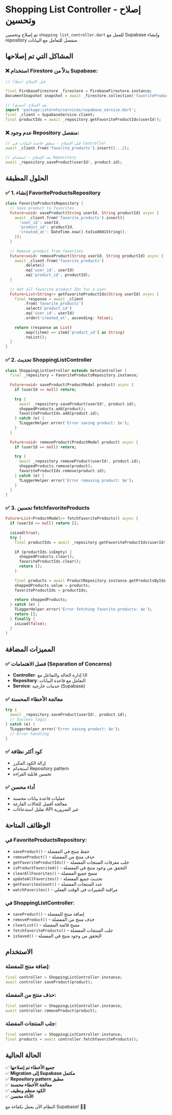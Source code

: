 # Shopping List Controller - إصلاح وتحسين

تم إصلاح وتحسين `shopping list_controller.dart` للعمل مع Supabase وإنشاء repository منفصل للتعامل مع البيانات.

## المشاكل التي تم إصلاحها

### ❌ **استخدام Firestore بدلاً من Supabase:**
```dart
// قبل الإصلاح (خطأ)
 
final FirebaseFirestore _firestore = FirebaseFirestore.instance;
DocumentSnapshot snapshot = await _firestore.collection('favoriteProducts').doc(userId).get();

// بعد الإصلاح (صحيح)
import 'package:istoreto/services/supabase_service.dart';
final _client = SupabaseService.client;
final productIds = await _repository.getFavoriteProductIds(userId!);
```

### ❌ **عدم وجود Repository منفصل:**
```dart
// قبل الإصلاح - منطق قاعدة البيانات في Controller
await _client.from('favorite_products').insert({...});

// بعد الإصلاح - استخدام Repository
await _repository.saveProduct(userId!, product.id);
```

## الحلول المطبقة

### ✅ **1. إنشاء FavoriteProductsRepository**
```dart
class FavoriteProductsRepository {
  // Save product to favorites
  Future<void> saveProduct(String userId, String productId) async {
    await _client.from('favorite_products').insert({
      'user_id': userId,
      'product_id': productId,
      'created_at': DateTime.now().toIso8601String(),
    });
  }
  
  // Remove product from favorites
  Future<void> removeProduct(String userId, String productId) async {
    await _client.from('favorite_products')
        .delete()
        .eq('user_id', userId)
        .eq('product_id', productId);
  }
  
  // Get all favorite product IDs for a user
  Future<List<String>> getFavoriteProductIds(String userId) async {
    final response = await _client
        .from('favorite_products')
        .select('product_id')
        .eq('user_id', userId)
        .order('created_at', ascending: false);
    
    return (response as List)
        .map((item) => item['product_id'] as String)
        .toList();
  }
}
```

### ✅ **2. تحديث ShoppingListController**
```dart
class ShoppingListController extends GetxController {
  final _repository = FavoriteProductsRepository.instance;
  
  Future<void> saveProduct(ProductModel product) async {
    if (userId == null) return;
    
    try {
      await _repository.saveProduct(userId!, product.id);
      shoppedProducts.add(product);
      favoriteProductIds.add(product.id);
    } catch (e) {
      TLoggerHelper.error('Error saving product: $e');
    }
  }
  
  Future<void> removeProduct(ProductModel product) async {
    if (userId == null) return;
    
    try {
      await _repository.removeProduct(userId!, product.id);
      shoppedProducts.remove(product);
      favoriteProductIds.remove(product.id);
    } catch (e) {
      TLoggerHelper.error('Error removing product: $e');
    }
  }
}
```

### ✅ **3. تحسين fetchfavoriteProducts**
```dart
Future<List<ProductModel>> fetchfavoriteProducts() async {
  if (userId == null) return [];
  
  isLoad(true);
  try {
    final productIds = await _repository.getFavoriteProductIds(userId!);
    
    if (productIds.isEmpty) {
      shoppedProducts.clear();
      favoriteProductIds.clear();
      return [];
    }
    
    final products = await ProductRepository.instance.getProductsByIds(productIds);
    shoppedProducts.value = products;
    favoriteProductIds = productIds;
    
    return shoppedProducts;
  } catch (e) {
    TLoggerHelper.error('Error fetching favorite products: $e');
    return [];
  } finally {
    isLoad(false);
  }
}
```

## المميزات المضافة

### ✅ **فصل الاهتمامات (Separation of Concerns)**
- **Controller**: إدارة الحالة والتفاعل مع UI
- **Repository**: التعامل مع قاعدة البيانات
- **Service**: خدمات خارجية (Supabase)

### ✅ **معالجة الأخطاء المحسنة**
```dart
try {
  await _repository.saveProduct(userId!, product.id);
  // Success logic
} catch (e) {
  TLoggerHelper.error('Error saving product: $e');
  // Error handling
}
```

### ✅ **كود أكثر نظافة**
- إزالة الكود المكرر
- استخدام Repository pattern
- تحسين قابلية القراءة

### ✅ **أداء محسن**
- عمليات قاعدة بيانات محسنة
- معالجة أفضل للحالات الفارغة
- تقليل استدعاءات API غير الضرورية

## الوظائف المتاحة

### **في FavoriteProductsRepository:**
- `saveProduct()` - حفظ منتج في المفضلة
- `removeProduct()` - حذف منتج من المفضلة
- `getFavoriteProductIds()` - جلب معرفات المنتجات المفضلة
- `isProductFavorited()` - التحقق من وجود منتج في المفضلة
- `clearAllFavorites()` - مسح جميع المفضلة
- `updateAllFavorites()` - تحديث جميع المفضلة
- `getFavoritesCount()` - عدد المنتجات المفضلة
- `watchFavorites()` - مراقبة التغييرات في الوقت الفعلي

### **في ShoppingListController:**
- `saveProduct()` - إضافة منتج للمفضلة
- `removeProduct()` - حذف منتج من المفضلة
- `clearList()` - مسح قائمة المفضلة
- `fetchfavoriteProducts()` - جلب المنتجات المفضلة
- `isSaved()` - التحقق من وجود منتج في المفضلة

## الاستخدام

### **إضافة منتج للمفضلة:**
```dart
final controller = ShoppingListController.instance;
await controller.saveProduct(product);
```

### **حذف منتج من المفضلة:**
```dart
final controller = ShoppingListController.instance;
await controller.removeProduct(product);
```

### **جلب المنتجات المفضلة:**
```dart
final controller = ShoppingListController.instance;
final products = await controller.fetchfavoriteProducts();
```

## الحالة الحالية

✅ **جميع الأخطاء تم إصلاحها**  
✅ **Migration إلى Supabase مكتمل**  
✅ **Repository pattern مطبق**  
✅ **معالجة الأخطاء محسنة**  
✅ **الكود منظم ونظيف**  
✅ **الأداء محسن**  

النظام الآن يعمل بكفاءة مع Supabase! 🎉✨












